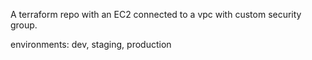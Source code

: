 A terraform repo with an EC2 connected to a vpc with custom security group.

environments: dev, staging, production  